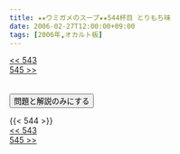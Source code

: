 ```yaml
---
title: ★★ウミガメのスープ★★544杯目 とりもち味
date: 2006-02-27T12:00:00+09:00
tags: [2006年,オカルト板]
---
```

<div class="th_left"><a href="../543"><< 543</a></div>
<div class="th_right"><a href="../545">545 >></a></div>
<br><br>
<script src="../../js/cupsoup.js"></script>
<form>
<input type="button" value="問題と解説のみにする" onClick="toggleCupsoup()">
</form>
{{< 544 >}}
<div class="th_left"><a href="../543"><< 543</a></div>
<div class="th_right"><a href="../545">545 >></a></div>